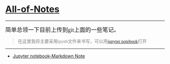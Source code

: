 # [All-of-Notes](https://github.com/w407022008/All-of-Notes)
---
<font face='仿宋' size=4>
简单总领一下目前上传到git上面的一些笔记。
</font>

><font face='仿宋' color=gray>在这里我将主要采用ipynb文件来书写，可以用[jupyter notebook](http://nbviewer.jupyter.org/)打开</font>

---
* [Jupyter notebook-Markdown Note](http://nbviewer.jupyter.org/github/w407022008/All-of-Notes/blob/master/Jupyter%20notebook-Markdown%20Note.ipynb)
